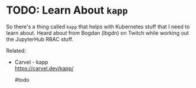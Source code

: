 # TODO: Learn About `kapp`

So there's a thing called `kapp` that helps with Kubernetes stuff that I
need to learn about. Heard about from Bogdan (lbgdn) on Twitch while
working out the JupyterHub RBAC stuff.

Related:

* Carvel - kapp  
  <https://carvel.dev/kapp/>

    #todo
